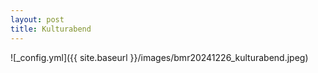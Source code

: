 ```yaml
---
layout: post
title: Kulturabend
---
```


![_config.yml]({{ site.baseurl }}/images/bmr20241226_kulturabend.jpeg)
